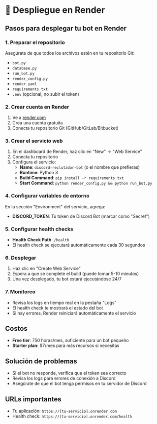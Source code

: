 # 🚀 Despliegue en Render

## Pasos para desplegar tu bot en Render

### 1. Preparar el repositorio
Asegúrate de que todos los archivos estén en tu repositorio Git:
- `bot.py`
- `database.py`
- `run_bot.py`
- `render_config.py`
- `render.yaml`
- `requirements.txt`
- `.env` (opcional, no subir el token)

### 2. Crear cuenta en Render
1. Ve a [render.com](https://render.com)
2. Crea una cuenta gratuita
3. Conecta tu repositorio Git (GitHub/GitLab/Bitbucket)

### 3. Crear el servicio web
1. En el dashboard de Render, haz clic en "New" → "Web Service"
2. Conecta tu repositorio
3. Configura el servicio:
   - **Name**: `discord-reclutador-bot` (o el nombre que prefieras)
   - **Runtime**: Python 3
   - **Build Command**: `pip install -r requirements.txt`
   - **Start Command**: `python render_config.py && python run_bot.py`

### 4. Configurar variables de entorno
En la sección "Environment" del servicio, agrega:
- **DISCORD_TOKEN**: Tu token de Discord Bot (marcar como "Secret")

### 5. Configurar health checks
- **Health Check Path**: `/health`
- El health check se ejecutará automáticamente cada 30 segundos

### 6. Desplegar
1. Haz clic en "Create Web Service"
2. Espera a que se complete el build (puede tomar 5-10 minutos)
3. Una vez desplegado, tu bot estará ejecutándose 24/7

### 7. Monitoreo
- Revisa los logs en tiempo real en la pestaña "Logs"
- El health check te mostrará el estado del bot
- Si hay errores, Render reiniciará automáticamente el servicio

## Costos
- **Free tier**: 750 horas/mes, suficiente para un bot pequeño
- **Starter plan**: $7/mes para más recursos si necesitas

## Solución de problemas
- Si el bot no responde, verifica que el token sea correcto
- Revisa los logs para errores de conexión a Discord
- Asegúrate de que el bot tenga permisos en tu servidor de Discord

## URLs importantes
- Tu aplicación: `https://[tu-servicio].onrender.com`
- Health check: `https://[tu-servicio].onrender.com/health`